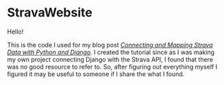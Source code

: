 # StravaWebsite
Hello! 

This is the code I used for my blog post [*Connecting and Mapping Strava Data with Python and Django*]([https://www.linkedin.com/pulse/connecting-mapping-strava-data-python-anddjango-adam-vert/?trackingId=DhBjC3EWTI2v0aheLPV0hg%3D%3D](https://betterprogramming.pub/connecting-and-mapping-strava-data-with-python-and-django-41456b874f3b)). I created the 
tutorial since as I was making my own project connecting Django with the Strava API, I found that there was no good 
resource to refer to. So, after figuring out everything myself I figured it may be useful to someone if I share the 
what I found.
